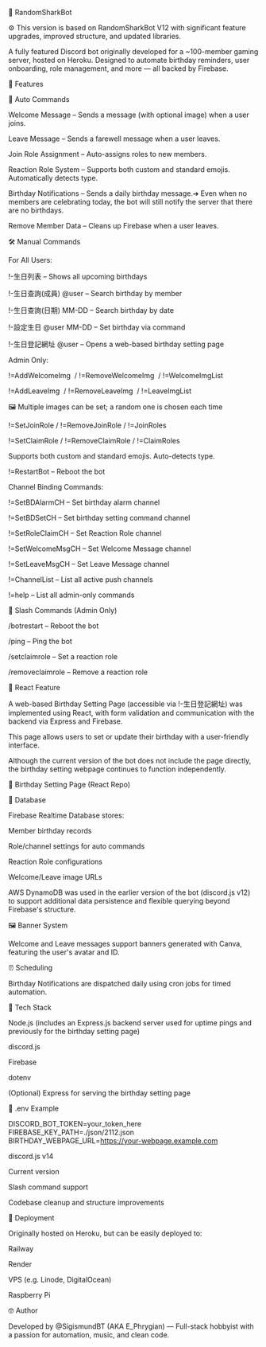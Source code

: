 🦈 RandomSharkBot

⚙️ This version is based on RandomSharkBot V12 with significant feature upgrades, improved structure, and updated libraries.

A fully featured Discord bot originally developed for a ~100-member gaming server, hosted on Heroku. Designed to automate birthday reminders, user onboarding, role management, and more — all backed by Firebase.

📌 Features

🤖 Auto Commands

Welcome Message – Sends a message (with optional image) when a user joins.

Leave Message – Sends a farewell message when a user leaves.

Join Role Assignment – Auto-assigns roles to new members.

Reaction Role System – Supports both custom and standard emojis. Automatically detects type.

Birthday Notifications – Sends a daily birthday message.➔ Even when no members are celebrating today, the bot will still notify the server that there are no birthdays.

Remove Member Data – Cleans up Firebase when a user leaves.

🛠️ Manual Commands

For All Users:

!-生日列表 – Shows all upcoming birthdays

!-生日查詢(成員) @user – Search birthday by member

!-生日查詢(日期) MM-DD – Search birthday by date

!-設定生日 @user MM-DD – Set birthday via command

!-生日登記網址 @user – Opens a web-based birthday setting page

Admin Only:

!=AddWelcomeImg <image URL> / !=RemoveWelcomeImg <image URL> / !=WelcomeImgList

!=AddLeaveImg <image URL> / !=RemoveLeaveImg <image URL> / !=LeaveImgList

🖼️ Multiple images can be set; a random one is chosen each time

!=SetJoinRole <role> / !=RemoveJoinRole <role> / !=JoinRoles

!=SetClaimRole <emoji> <role> / !=RemoveClaimRole <emoji> / !=ClaimRoles

Supports both custom and standard emojis. Auto-detects type.

!=RestartBot – Reboot the bot

Channel Binding Commands:

!=SetBDAlarmCH – Set birthday alarm channel

!=SetBDSetCH – Set birthday setting command channel

!=SetRoleClaimCH – Set Reaction Role channel

!=SetWelcomeMsgCH – Set Welcome Message channel

!=SetLeaveMsgCH – Set Leave Message channel

!=ChannelList – List all active push channels

!=help – List all admin-only commands

🧰 Slash Commands (Admin Only)

/botrestart – Reboot the bot

/ping – Ping the bot

/setclaimrole – Set a reaction role

/removeclaimrole – Remove a reaction role

🧰 React Feature

A web-based Birthday Setting Page (accessible via !-生日登記網址) was implemented using React, with form validation and communication with the backend via Express and Firebase.

This page allows users to set or update their birthday with a user-friendly interface.

Although the current version of the bot does not include the page directly, the birthday setting webpage continues to function independently.

🔗 Birthday Setting Page (React Repo)

📂 Database

Firebase Realtime Database stores:

Member birthday records

Role/channel settings for auto commands

Reaction Role configurations

Welcome/Leave image URLs

AWS DynamoDB was used in the earlier version of the bot (discord.js v12) to support additional data persistence and flexible querying beyond Firebase's structure.

🖼️ Banner System

Welcome and Leave messages support banners generated with Canva, featuring the user's avatar and ID.

⏰ Scheduling

Birthday Notifications are dispatched daily using cron jobs for timed automation.

🧰 Tech Stack

Node.js (includes an Express.js backend server used for uptime pings and previously for the birthday setting page)

discord.js

Firebase

dotenv

(Optional) Express for serving the birthday setting page

🔐 .env Example

DISCORD_BOT_TOKEN=your_token_here
FIREBASE_KEY_PATH=./json/2112.json
BIRTHDAY_WEBPAGE_URL=https://your-webpage.example.com

discord.js v14

Current version

Slash command support

Codebase cleanup and structure improvements

🚀 Deployment

Originally hosted on Heroku, but can be easily deployed to:

Railway

Render

VPS (e.g. Linode, DigitalOcean)

Raspberry Pi

🤓 Author

Developed by @SigismundBT (AKA E_Phrygian) — Full-stack hobbyist with a passion for automation, music, and clean code.

